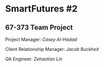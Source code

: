 # SmartFutures #2
## 67-373 Team Project

Project Manager: *Casey Al-Hadad*

Client Relationship Manager: *Jacob Buckheit*

QA Engineer: *Zehaotian Lin*
